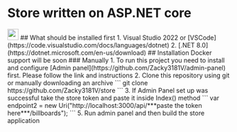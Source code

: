 # Store written on ASP.NET core

<img src="https://moodle.wsiz.edu.pl/pluginfile.php/1/theme_alpha/customlogotopbar/1707397324/wsiz-favicon.png" width="25" height="25">
## What should be installed first
1. Visual Studio 2022 or [VSCode](https://code.visualstudio.com/docs/languages/dotnet) 
2. [.NET 8.0](https://dotnet.microsoft.com/en-us/download) 
## Installation
   Docker support will be soon
### Manually
1. To run this project you need to install and configure [Admin panel](https://github.com/Zacky3181V/admin-panel) first. Please follow the link and instructions  
2. Clone this repository using git or manually downloading an archive
   ```
    git clone https://github.com/Zacky3181V/store
   ```
3. If Admin Panel set up was successful take the store token and paste it inside Index() method
   ```
    var endpoint2 = new Uri("http://localhost:3000/api/***paste the token here***/billboards");
   ```
5. Run admin panel and then build the store application
